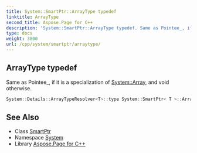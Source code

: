 ```yaml
---
title: System::SmartPtr::ArrayType typedef
linktitle: ArrayType
second_title: Aspose.Page for C++
description: 'System::SmartPtr::ArrayType typedef. Same as Pointee_, if it is a specialization of System::Array, and void otherwise in C++.'
type: docs
weight: 3800
url: /cpp/system/smartptr/arraytype/
---
```

## ArrayType typedef


Same as Pointee_, if it is a specialization of [System::Array](../../array/), and void otherwise.

```cpp
System::Details::ArrayTypeResolver<T>::type System::SmartPtr< T >::ArrayType
```

## See Also

* Class [SmartPtr](../)
* Namespace [System](../../)
* Library [Aspose.Page for C++](../../../)
